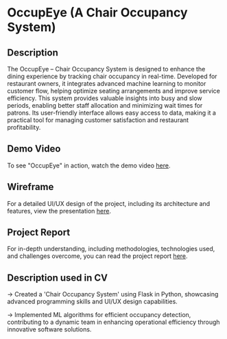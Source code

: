#  OccupEye (A Chair Occupancy System)

## Description

The OccupEye – Chair Occupancy System is designed to enhance the dining experience by tracking chair occupancy in real-time. Developed for restaurant owners, it integrates advanced machine learning to monitor customer flow, helping optimize seating arrangements and improve service efficiency. This system provides valuable insights into busy and slow periods, enabling better staff allocation and minimizing wait times for patrons. Its user-friendly interface allows easy access to data, making it a practical tool for managing customer satisfaction and restaurant profitability.

## Demo Video

To see "OccupEye" in action, watch the demo video [here](https://drive.google.com/file/d/1XG6BJ1jr25phMppGKI5uCRFy_-mjKTPZ/view?usp=drive_link).

## Wireframe

For a detailed UI/UX design of the project, including its architecture and features, view the presentation [here](https://drive.google.com/file/d/1VnUwROA6wfegZQXbg2mwlYwFbN9tbY_7/view?usp=drive_link).

## Project Report

For in-depth understanding, including methodologies, technologies used, and challenges overcome, you can read the project report [here](https://drive.google.com/file/d/17LhPDKh8ueNDtdDzkXh2U2GQwiC9E1yv/view?usp=drive_link).

## Description used in CV

-> Created a 'Chair Occupancy System' using Flask in Python, showcasing advanced programming skills and UI/UX design capabilities. 

-> Implemented ML algorithms for efficient occupancy detection, contributing to a dynamic team in enhancing operational efficiency through 
innovative software solutions.
